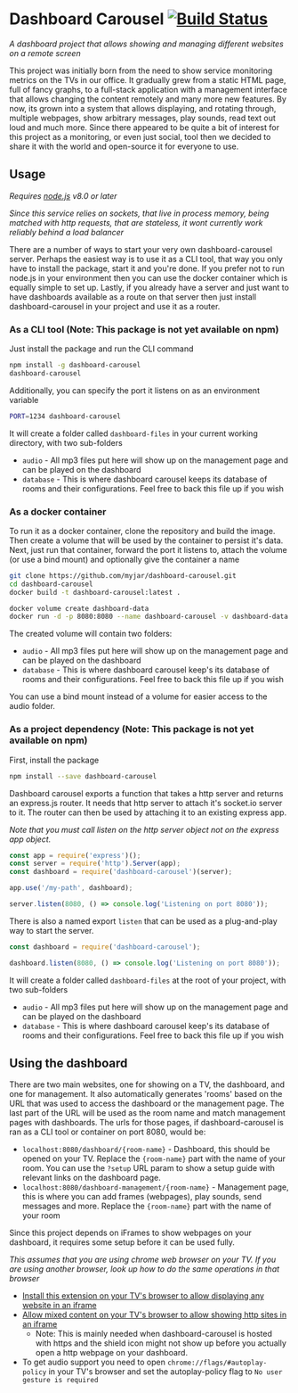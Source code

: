# Dashboard Carousel [![Build Status](https://travis-ci.org/myjar/dashboard-carousel.svg?branch=master)](https://travis-ci.org/myjar/dashboard-carousel)
_A dashboard project that allows showing and managing different websites on a remote screen_

This project was initially born from the need to show service monitoring metrics on the TVs in our office. It gradually grew from a static HTML page, full of fancy graphs, to a full-stack application with a management interface that allows changing the content remotely and many more new features. By now, its grown into a system that allows displaying, and rotating through, multiple webpages, show arbitrary messages, play sounds, read text out loud and much more. Since there appeared to be quite a bit of interest for this project as a monitoring, or even just social, tool then we decided to share it with the world and open-source it for everyone to use.

## Usage
_Requires [node.js](https://nodejs.org/en/download/) v8.0 or later_

_Since this service relies on sockets, that live in process memory, being matched with http requests, that are stateless, it wont currently work reliably behind a load balancer_

There are a number of ways to start your very own dashboard-carousel server. Perhaps the easiest way is to use it as a CLI tool, that way you only have to install the package, start it and you're done. If you prefer not to run node.js in your environment then you can use the docker container which is equally simple to set up. Lastly, if you already have a server and just want to have dashboards available as a route on that server then just install dashboard-carousel in your project and use it as a router.
### As a CLI tool (Note: This package is not yet available on npm)
Just install the package and run the CLI command
```sh
npm install -g dashboard-carousel
dashboard-carousel
```
Additionally, you can specify the port it listens on as an environment variable
```sh
PORT=1234 dashboard-carousel
```
It will create a folder called `dashboard-files` in your current working directory, with two sub-folders
* `audio` - All mp3 files put here will show up on the management page and can be played on the dashboard
* `database` - This is where dashboard carousel keeps its database of rooms and their configurations. Feel free to back this file up if you wish
### As a docker container
To run it as a docker container, clone the repository and build the image.
Then create a volume that will be used by the container to persist it's data.
Next, just run that container, forward the port it listens to, attach the volume (or use a bind mount) and optionally give the container a name
```sh
git clone https://github.com/myjar/dashboard-carousel.git
cd dashboard-carousel
docker build -t dashboard-carousel:latest .

docker volume create dashboard-data
docker run -d -p 8080:8080 --name dashboard-carousel -v dashboard-data:/app/dashboard-files dashboard-carousel:latest
```
The created volume will contain two folders:
* `audio` - All mp3 files put here will show up on the management page and can be played on the dashboard
* `database` - This is where dashboard carousel keep's its database of rooms and their configurations. Feel free to back this file up if you wish

You can use a bind mount instead of a volume for easier access to the audio folder.
### As a project dependency (Note: This package is not yet available on npm)
First, install the package
```sh
npm install --save dashboard-carousel
```
Dashboard carousel exports a function that takes a http server and returns an express.js router.
It needs that http server to attach it's socket.io server to it.
The router can then be used by attaching it to an existing express app.

_Note that you must call listen on the http server object not on the express app object._
```js
const app = require('express')();
const server = require('http').Server(app);
const dashboard = require('dashboard-carousel')(server);

app.use('/my-path', dashboard);

server.listen(8080, () => console.log('Listening on port 8080'));
```
There is also a named export `listen` that can be used as a plug-and-play way to start the server.
```js
const dashboard = require('dashboard-carousel');

dashboard.listen(8080, () => console.log('Listening on port 8080'));
```
It will create a folder called `dashboard-files` at the root of your project, with two sub-folders
* `audio` - All mp3 files put here will show up on the management page and can be played on the dashboard
* `database` - This is where dashboard carousel keep's its database of rooms and their configurations. Feel free to back this file up if you wish

## Using the dashboard
There are two main websites, one for showing on a TV, the dashboard, and one for management.
It also automatically generates 'rooms' based on the URL that was used to access the dashboard or the management page.
The last part of the URL will be used as the room name and match management pages with dashboards.
The urls for those pages, if dashboard-carousel is ran as a CLI tool or container on port 8080, would be:
* `localhost:8080/dashboard/{room-name}` - Dashboard, this should be opened on your TV. Replace the `{room-name}` part with the name of your room. You can use the `?setup` URL param to show a setup guide with relevant links on the dashboard page.
* `localhost:8080/dashboard-management/{room-name}` - Management page, this is where you can add frames (webpages), play sounds, send messages and more. Replace the `{room-name}` part with the name of your room

Since this project depends on iFrames to show webpages on your dashboard, it requires some setup before it can be used fully.

_This assumes that you are using chrome web browser on your TV. If you are using another browser, look up how to do the same operations in that browser_
- [Install this extension on your TV's browser to allow displaying any website in an iframe](https://chrome.google.com/webstore/detail/ignore-x-frame-headers/gleekbfjekiniecknbkamfmkohkpodhe)
- [Allow mixed content on your TV's browser to allow showing http sites in an iframe](https://www.howtogeek.com/181911/htg-explains-what-exactly-is-a-mixed-content-warning/)
  - Note: This is mainly needed when dashboard-carousel is hosted with https and the shield icon might not show up before you actually open a http webpage on your dashboard.
- To get audio support you need to open `chrome://flags/#autoplay-policy` in your TV's browser and set the autoplay-policy flag to `No user gesture is required`
